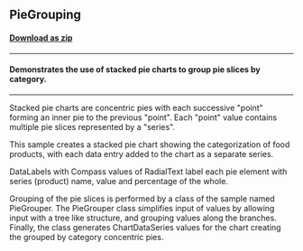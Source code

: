 ## PieGrouping
#### [Download as zip](https://minhaskamal.github.io/DownGit/#/home?url=https://github.com/GrapeCity/ComponentOne-WinForms-Samples/tree/master/NetFramework\Charts\CS\PieGrouping)
____
#### Demonstrates the use of stacked pie charts to group pie slices by category.
____
Stacked pie charts are concentric pies with each successive "point" forming an inner pie to the previous "point".  Each "point" value contains multiple pie slices represented by a "series". 

This sample creates a stacked pie chart showing the categorization of food products, with each data entry added to the chart as a separate series. 

DataLabels with Compass values of RadialText label each pie element with series (product) name, value and percentage of the whole. 

Grouping of the pie slices is performed by a class of the sample named PieGrouper.  The PieGrouper class simplifies input of values by allowing input with a tree like structure, and grouping values along the branches.  Finally, the class generates ChartDataSeries values for the chart creating the grouped by category concentric pies. 